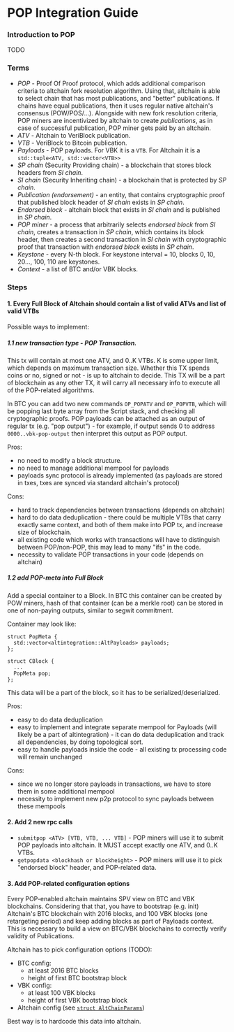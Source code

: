 # POP Integration Guide

### Introduction to POP

TODO

### Terms

- *POP* - Proof Of Proof protocol, which adds additional comparison criteria to altchain fork resolution algorithm. Using that, altchain is able to select chain that has most publications, and "better" publications. If chains have equal publications, then it uses regular native altchain's consensus (POW/POS/...). Alongside with new fork resolution criteria, POP miners are incentivized by altchain to create *publications*, as in case of successful publication, POP miner gets paid by an altchain.  
- *ATV* - Altchain to VeriBlock publication.
- *VTB* - VeriBlock to Bitcoin publication.
- *Payloads* - POP payloads. For VBK it is a `VTB`. For Altchain it is a `std::tuple<ATV, std::vector<VTB>>`  
- *SP chain* (Security Providing chain) - a blockchain that stores block headers from *SI chain*. 
- *SI chain* (Security Inheriting chain) - a blockchain that is protected by *SP chain*.
- *Publication (endorsement)* - an entity, that contains cryptographic proof that published block header of *SI chain* exists in *SP chain*.
- *Endorsed block* - altchain block that exists in *SI chain* and is published in *SP chain*.
- *POP miner* - a process that arbitrarily selects *endorsed block* from *SI chain*, creates a transaction in *SP chain*, which contains its block header, then creates a second transaction in *SI chain* with cryptographic proof that transaction with *endorsed block* exists in *SP chain*.
- *Keystone* - every N-th block. For keystone interval = 10, blocks 0, 10, 20..., 100, 110 are keystones.
- *Context* - a list of BTC and/or VBK blocks.

### Steps

#### 1. Every Full Block of Altchain should contain a list of valid ATVs and list of valid VTBs
Possible ways to implement:

##### 1.1 new transaction type - POP Transaction. 
This tx will contain at most one ATV, and 0..K VTBs. K is some upper limit, which depends on maximum transaction size. 
Whether this TX spends coins or no, signed or not - is up to altchain to decide. 
This TX will be a part of blockchain as any other TX, it will carry all necessary info to execute all of the POP-related algorithms.

In BTC you can add two new commands `OP_POPATV` and `OP_POPVTB`, which will be popping last byte array from the Script stack, and checking all cryptographic proofs.
POP payloads can be attached as an output of regular tx (e.g. "pop output") - for example, if output sends 0 to address `0000..vbk-pop-output` then interpret this output as POP output.

Pros: 
- no need to modify a block structure.
- no need to manage additional mempool for payloads
- payloads sync protocol is already implemented (as payloads are stored in txes, txes are synced via standard altchain's protocol)

Cons: 
- hard to track dependencies between transactions (depends on altchain)
- hard to do data deduplication - there could be multiple VTBs that carry exactly same context, and both of them make into POP tx, and increase size of blockchain.
- all existing code which works with transactions will have to distinguish between POP/non-POP, this may lead to many "ifs" in the code.
- necessity to validate POP transactions in your code (depends on altchain)

##### 1.2 add POP-meta into Full Block
Add a special container to a Block. 
In BTC this container can be created by POW miners, hash of that container (can be a merkle root) can be stored in one of non-paying outputs, similar to segwit commitment.

Container may look like:
```
struct PopMeta {
  std::vector<altintegration::AltPayloads> payloads;
};

struct CBlock {
  ...
  PopMeta pop;
};
```

This data will be a part of the block, so it has to be serialized/deserialized. 

Pros:
- easy to do data deduplication
- easy to implement and integrate separate mempool for Payloads (will likely be a part of altintegration) - it can do data deduplication and track all dependencies, by doing topological sort.
- easy to handle payloads inside the code - all existing tx processing code will remain unchanged

Cons:
- since we no longer store payloads in transactions, we have to store them in some additional mempool
- necessity to implement new p2p protocol to sync payloads between these mempools

#### 2. Add 2 new rpc calls

 - `submitpop <ATV> [VTB, VTB, ... VTB]` - POP miners will use it to submit POP payloads into altchain. It MUST accept exactly one ATV, and 0..K VTBs.
 - `getpopdata <blockhash or blockheight>` - POP miners will use it to pick "endorsed block" header, and POP-related data.

#### 3.  Add POP-related configuration options
Every POP-enabled altchain maintains SPV view on BTC and VBK blockchains. 
Considering that that, you have to bootstrap (e.g. init) Altchain's BTC blockchain with 2016 blocks, and 100 VBK blocks (one retargeting period) and keep adding blocks as part of Payloads context. 
This is necessary to build a view on BTC/VBK blockchains to correctly verify validity of Publications.

Altchain has to pick configuration options (TODO):
- BTC config:
	- at least 2016 BTC blocks
	- height of first BTC bootstrap block
- VBK config: 
	- at least 100 VBK blocks
	- height of first VBK bootstrap block
- Altchain config (see [`struct AltChainParams`](https://github.com/VeriBlock/alt-integration-cpp/blob/master/include/veriblock/blockchain/alt_chain_params.hpp#L10))

Best way is to hardcode this data into altchain.
